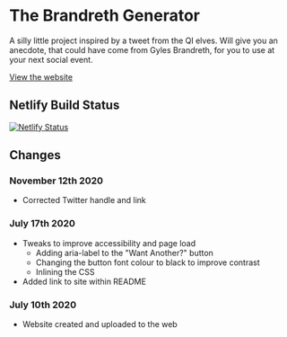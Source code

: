 # The Brandreth Generator

A silly little project inspired by a tweet from the QI elves. Will give you an anecdote, that could have come from Gyles Brandreth, for you to use at your next social event.

[View the website](https://brandreth-generator.netlify.app/)

## Netlify Build Status

[![Netlify Status](https://api.netlify.com/api/v1/badges/ea6a08c2-efed-4843-961e-4ffc1b926e20/deploy-status)](https://app.netlify.com/sites/brandreth-generator/deploys)

## Changes

### November 12th 2020

- Corrected Twitter handle and link

### July 17th 2020

- Tweaks to improve accessibility and page load
  - Adding aria-label to the "Want Another?" button
  - Changing the button font colour to black to improve contrast
  - Inlining the CSS
- Added link to site within README

### July 10th 2020

- Website created and uploaded to the web